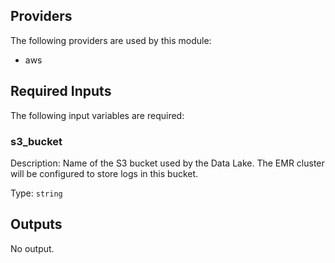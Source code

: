## Providers

The following providers are used by this module:

- aws

## Required Inputs

The following input variables are required:

### s3\_bucket

Description: Name of the S3 bucket used by the Data Lake. The EMR cluster will be configured to store logs in this bucket.

Type: `string`

## Outputs

No output.

